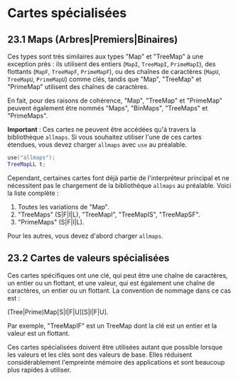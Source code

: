 # Cartes spécialisées

## 23.1 Maps (Arbres|Premiers|Binaires)

Ces types sont très similaires aux types "Map" et "TreeMap" à une exception près : ils utilisent des entiers (`MapI`, `TreeMapI`, `PrimeMapI`), des flottants (`MapF`, `TreeMapF`, `PrimeMapF`), ou des chaînes de caractères (`MapU`, `TreeMapU`, `PrimeMapU`) comme clés, tandis que "Map", "TreeMap" et "PrimeMap" utilisent des chaînes de caractères.

En fait, pour des raisons de cohérence, "Map", "TreeMap" et "PrimeMap" peuvent également être nommés "Maps", "BinMaps", "TreeMaps" et "PrimeMaps".

**Important** : Ces cartes ne peuvent être accédées qu'à travers la bibliothèque `allmaps`. Si vous souhaitez utiliser l'une de ces cartes étendues, vous devez charger `allmaps` avec `use` au préalable.

```lua
use("allmaps");
TreeMapLL t;
```

Cependant, certaines cartes font déjà partie de l'interpréteur principal et ne nécessitent pas le chargement de la bibliothèque `allmaps` au préalable. Voici la liste complète :

1) Toutes les variations de "Map".
2) "TreeMaps" (S|F|I|L), "TreeMapI", "TreeMapIS", "TreeMapSF".
3) "PrimeMaps" (S|F|I|L).

Pour les autres, vous devez d'abord charger `allmaps`.

## 23.2 Cartes de valeurs spécialisées

Ces cartes spécifiques ont une clé, qui peut être une chaîne de caractères, un entier ou un flottant, et une valeur, qui est également une chaîne de caractères, un entier ou un flottant. La convention de nommage dans ce cas est :

(Tree|Prime)Map[S|I|F|U][S|I|F|U].

Par exemple, "TreeMapIF" est un TreeMap dont la clé est un entier et la valeur est un flottant.

Ces cartes spécialisées doivent être utilisées autant que possible lorsque les valeurs et les clés sont des valeurs de base. Elles réduisent considérablement l'empreinte mémoire des applications et sont beaucoup plus rapides à utiliser.